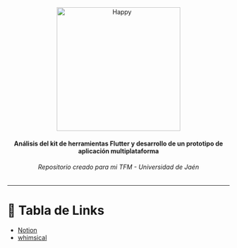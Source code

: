 <div align="center">
   <img src="https://raw.githubusercontent.com/flutter/website/master/src/_assets/image/flutter-lockup.png" alt="Happy" width="280"/>
   <h4>Análisis del kit de herramientas Flutter y desarrollo de un prototipo de aplicación multiplataforma</h4>
   <h6>Repositorio creado para mi TFM - Universidad de Jaén </h6>
</div>

----

# :pushpin: Tabla de Links

* [Notion](https://www.notion.so/TFM-Trabajo-Fin-de-M-ster-a01256bf528b4eed968583d49163fe8b)
* [whimsical](https://whimsical.com/flutter-64HxQ2GvpAECRsK5uv1SVA)

